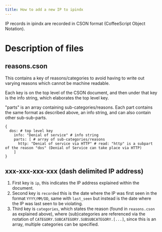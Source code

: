 ```yaml
---
title: How to add a new IP to ipindx
---
```



IP records in ipindx are recorded in CSON format (CoffeeScript Object Notation).

# Description of files

## reasons.cson

This contains a key of reasons/categories to avoid having to write out varying reasons which cannot be machine readable.

Each key is on the top level of the CSON document, and then under that key is the info string, which elaborates the top level key.


"parts" is an array containing sub-categories/reasons. Each part contains the same format as described above, an info string, and can also contain other sub-sub-parts.



```
{
  dos: # top level key
    info: "Denial of service" # info string
    parts: [ # array of sub-categories/reasons
      http: "Denial of service via HTTP" # read: "http" is a subpart of the reason "dos" (Denial of Service can take place via HTTP)
    ]
}
```


## xxx-xxx-xxx-xxx (dash delimited IP address)


1. First key is `ip`, this indicates the IP address explained within the document.
1. Second key is `recorded` this is the date where the IP was first seen in the format `YYYY/MM/DD`, same with `last_seen` but instead is the date where the IP was last seen to be violating.
1. Third key is `categories`, which states the reason (found in `reasons.cson` as explained above), where (sub)categories are referenced via the notation of `CATEGORY.SUBCATEGORY.SUBSUBCATEGORY.[...]`, since this is an array, multiple categories can be specified.
